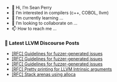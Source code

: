 - 👋 Hi, I’m Sean Perry
- 👀 I’m interested in compilers (c++, COBOL, llvm)
- 🌱 I’m currently learning ...
- 💞️ I’m looking to collaborate on ...
- 📫 How to reach me ...

<!---
s66perry/s66perry is a ✨ special ✨ repository because its `README.md` (this file) appears on your GitHub profile.
You can click the Preview link to take a look at your changes.
--->
### 📕 Latest LLVM Discourse Posts

<!-- DISCOURSE-LLVM:START -->
- [[RFC] Guidelines for fuzzer-generated issues](https://discourse.llvm.org/t/rfc-guidelines-for-fuzzer-generated-issues/82556#post_4)
- [[RFC] Guidelines for fuzzer-generated issues](https://discourse.llvm.org/t/rfc-guidelines-for-fuzzer-generated-issues/82556#post_3)
- [[RFC] Guidelines for fuzzer-generated issues](https://discourse.llvm.org/t/rfc-guidelines-for-fuzzer-generated-issues/82556#post_2)
- [[RFC] Pretty printing for LLVM Intrinsic arguments](https://discourse.llvm.org/t/rfc-pretty-printing-for-llvm-intrinsic-arguments/82429#post_3)
- [[RFC] Stack arenas using alloca](https://discourse.llvm.org/t/rfc-stack-arenas-using-alloca/80716#post_13)
<!-- DISCOURSE-LLVM:END -->
